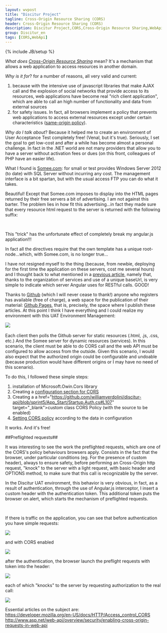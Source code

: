 ```yaml
---
layout: wvpost
title: "Discitur Project"
tagline: Cross-Origin Resource Sharing (CORS)
header: Cross-Origin Resource Sharing (CORS)
description: Discitur Project,CORS,Cross-Origin Resource Sharing,WebApi
group: Discitur_en
tags: [CORS,WebApi]
---
```

{% include JB/setup %}
<!-- Markup JSON-LD generato da Assistente per il markup dei dati strutturati di Google. -->
<script type="application/ld+json">
{
  "@context" : "http://schema.org",
  "@type" : "Article",
  "name" : "Cross-Origin Resource Sharing (CORS)",
  "author" : {
    "@type" : "Person",
    "name" : "William Verdolini"
  },
  "datePublished" : "2014-03-28",
  "articleSection" : [ "CORS", "WebApi"  ],
  "url" : "http://williamverdolini.github.io/2014/03/28/discitur-CORS"
}
</script>

_What does <a href="http://en.wikipedia.org/wiki/Cross-origin_resource_sharing" target="_blank">Cross-Origin Resource Sharing</a>_ mean? It's a mechanism that allows a web application to access resources in another domain.

_Why is it for_? for a number of reasons, all very valid and current:

1. because with the intensive use of javascript libraries that make AJAX call and the explosion of social networks that provide access to its resources, 
     web applications have become real "rich client application", which are able to call an high number of functionality and data from external sources
2. for safety issues. In fact, all browsers implement a policy that prevents web applications to access external resources except under certain characteristics (<a href="http://en.wikipedia.org/wiki/Same_origin_policy" target="_blank">same-origin policy</a>). 


_Why do I talk about_? Because it helped me to create an environment of User Acceptance Test completely free! (Venal, but it's true). 
Seriously, I set the goal to get low-cost and after a while has become almost a personal challenge. In fact in the .NET world are not many providers that allow you to have a server without activation fees or dues (on this front, colleagues of PHP have an easier life).

What I found is <a href="https://somee.com/default.aspx" target="_blank">Somee.com</a>: for small or test provides Windows Server 2012 (to date) with SQL Server without incurring any cost. The management interface is a bit spartan, but with the usual access FTP you can do what it takes.

Beautiful! Except that Somee.com imposes to display into the HTML pages returned by their free servers a bit of advertising. I am not against this barter. The problem lies in how fit this advertising...in fact they made sure that every resource html request to the server is returned with the following suffix: 

<script type="syntaxhighlighter" class="brush: html">
<![CDATA[
<!--SCRIPT GENERATED BY SERVER! PLEASE REMOVE-->
<center><a href="http://somee.com">Web hosting by Somee.com</a></center>
</textarea></xml>< /script></noframes></noscript></object></layer></style></title></applet>
<script language="JavaScript" src="http://ads.mgmt.somee.com/serveimages/ad2/WholeInsert4.js">< /script>
<!--SCRIPT GENERATED BY SERVER! PLEASE REMOVE-->
]]></script> 


This "trick" has the unfortunate effect of completely break my angular.js application!!!

In fact all the directives require that the own template has a unique root-node...which, with Somee.com, is no longer true...


I have not resigned myself to the thing (because, from newbie, deploying for the first time the application on these servers, cost me several hours) and I thought back to what mentioned in a <a href="http://williamverdolini.github.io/2014/01/24/discitur-separation_en/" target="_blank">previous article</a>, namely that, thanks to the organization of services and use of a unique baseUrl, is very simple to indicate which server Angular uses for RESTful calls. GOOD!

Thanks to <a href="https://github.com/" target="_blank">Github</a> (which I will never cease to thank!) anyone who registers has available (free of charge), a web space for the publication of their material: <a href="http://pages.github.com/" target="_blank">Github Pages</a>, that is, precisely, the space where I publish these articles. At this point I think I have everything and I could realize my environment with this UAT Environment Management:


<img src="{{ BASE_PATH }}/images/discitur/UAT_env.png" /> 


Each client then polls the Github server for static resources (.html, .js, .css, etc.) And the Somee server for dynamic resources (services). In this scenario, the client must be able to do CORS call and the web API must be configured to allow access from the outside. Given this scenario, I would also expect that the authorized origin could be configurable and undoable (because production would have different origins or I may have no need of this scenario).


To do this, I followed these simple steps:


1. installation of Microsoft.Owin.Cors library
2. Creating a <a href="https://github.com/williamverdolini/discitur-api/blob/sprint5/Web.config#L29" target="_blank">configuration section for CORS</a>
3. Creating a a href="https://github.com/williamverdolini/discitur-api/blob/sprint5/App_Start/Startup.Auth.cs#L107" target="_blank">custom class CORS Policy</a> (with the source to be enabled) 
4. <a href="https://github.com/williamverdolini/discitur-api/blob/sprint5/App_Start/Startup.Auth.cs#L67" target="_blank">Setting CORS policy</a> according to the data in configuration



It works. And it's free!

	
	

##Preflighted requests##

It was interesting to see the work the preflighted requests, which are one of the CORS's policy behaviours browsers apply. Consists in the fact that the browser, under particular conditions (eg. For the presence of custom header), always to ensure safety, before performing an Cross-Origin http request, "knock" to the server with a light request, with basic header and OPTIONS method, to make sure that this call is recognizable by the server.


In the Discitur UAT environment, this behavior is very obvious, in fact, as a result of authentication, through the use of Angular.js interceptor, I insert a custom header with the authentication token. This additional token puts the browser on alert, which starts the mechanism of preflighted requests.

 

If there is traffic on the application, you can see that before authentication you have simple requests:


<img src="{{ BASE_PATH }}/images/discitur/preflighted.png" />

and with CORS enabled

<img src="{{ BASE_PATH }}/images/discitur/preflighted2.png" />

after the authentication, the browser launch the preflight requests with token into the header:

<img src="{{ BASE_PATH }}/images/discitur/preflighted3.png" />

each of which "knocks" to the server by requesting authorization to the real call:

<img src="{{ BASE_PATH }}/images/discitur/preflighted4.png" />


Essential articles on the subject are: <br/>
<a href="https://developer.mozilla.org/en-US/docs/HTTP/Access_control_CORS" target="_blank">https://developer.mozilla.org/en-US/docs/HTTP/Access_control_CORS</a><br/>
<a href="http://www.asp.net/web-api/overview/security/enabling-cross-origin-requests-in-web-api" target="_blank">http://www.asp.net/web-api/overview/security/enabling-cross-origin-requests-in-web-api</a>







 